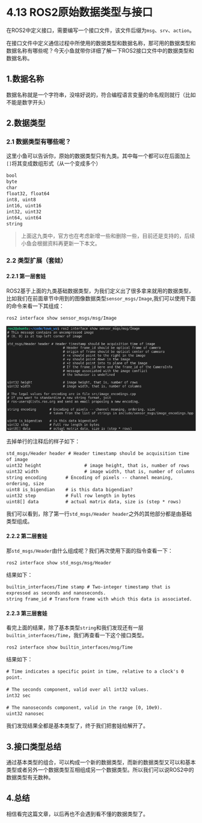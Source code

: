 # 4.13 ROS2原始数据类型与接口

在ROS2中定义接口，需要编写一个接口文件，该文件后缀为`msg`、`srv`、`action`。

在接口文件中定义通信过程中所使用的数据类型和数据名称，那可用的数据类型和数据名称有哪些呢？今天小鱼就带你详细了解一下ROS2接口文件中的数据类型和数据名称。

## 1.数据名称

数据名称就是一个字符串，没啥好说的，符合编程语言变量的命名规则就行（比如不能是数字开头）

## 2.数据类型

### 2.1 数据类型有哪些呢？

这里小鱼可以告诉你，原始的数据类型只有九类。其中每一个都可以在后面加上`[]`将其变成数组形式（从一个变成多个）

```
bool
byte
char
float32, float64
int8, uint8
int16, uint16
int32, uint32
int64, uint64
string
```

> 上面这九类中，官方也在考虑新增一些和删除一些，目前还是支持的，后续小鱼会根据资料再更新一下本文。

### 2.2 类型扩展（套娃）

#### 2.2.1 第一层套娃

ROS2基于上面的九类基础数据类型，为我们定义出了很多拿来就用的数据类型，比如我们在前面章节中用到的图像数据类型`sensor_msgs/Image`,我们可以使用下面的命令来看一下其组成：

```
ros2 interface show sensor_msgs/msg/Image
```

![image-20210824191624340](4.13扩展阅读原始数据类型与包装类型/imgs/image-20210824191624340.png)

去掉单行的注释后的样子如下：

```
std_msgs/Header header # Header timestamp should be acquisition time of image
uint32 height                # image height, that is, number of rows
uint32 width                 # image width, that is, number of columns
string encoding       # Encoding of pixels -- channel meaning, ordering, size
uint8 is_bigendian    # is this data bigendian?
uint32 step           # Full row length in bytes
uint8[] data          # actual matrix data, size is (step * rows)
```

我们可以看到，除了第一行`std_msgs/Header header`之外的其他部分都是由基础类型组成。

#### 2.2.2 第二层套娃

那`std_msgs/Header`由什么组成呢？我们再次使用下面的指令查看一下：

```
ros2 interface show std_msgs/msg/Header
```

结果如下：

```
builtin_interfaces/Time stamp # Two-integer timestamp that is expressed as seconds and nanoseconds.
string frame_id # Transform frame with which this data is associated.
```

#### 2.2.3 第三层套娃

看完上面的结果，除了基本类型`string`和我们发现还有一层`builtin_interfaces/Time`，我们再查看一下这个接口类型。

```
ros2 interface show builtin_interfaces/msg/Time 
```

结果如下：

```
# Time indicates a specific point in time, relative to a clock's 0 point.

# The seconds component, valid over all int32 values.
int32 sec

# The nanoseconds component, valid in the range [0, 10e9).
uint32 nanosec
```

我们发现结果全都是基本类型了，终于我们把套娃给解开了。

## 3.接口类型总结

通过基本类型的组合，可以构成一个新的数据类型，而新的数据类型又可以和基本类型或者另外一个数据类型互相组成另一个数据类型。所以我们可以说ROS2中的数据类型有无数种。

## 4.总结

相信看完这篇文章，以后再也不会遇到看不懂的数据类型了。

